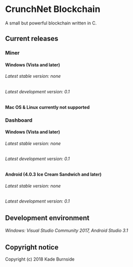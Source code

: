 # CrunchNet Blockchain
A small but powerful blockchain written in C.
## Current releases
### Miner
#### Windows (Vista and later)
###### Latest stable version: *none*
###### Latest development version: 0.1
#### Mac OS & Linux currently not supported
### Dashboard
#### Windows (Vista and later)
###### Latest stable version: *none*
###### Latest development version: 0.1
#### Android (4.0.3 Ice Cream Sandwich and later)
###### Latest stable version: *none*
###### Latest development version: 0.1
## Development environment
###### Windows: Visual Studio Community 2017, Android Studio 3.1
## Copyright notice
Copyright (c) 2018 Kade Burnside
